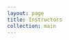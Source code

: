 ```yaml
---
layout: page
title: Instructors
collection: main
---
```


<!-- ## Office hours 
The instructional team will provide the following office hours:
* Time: Between 546 and 545 on Tue, Thu
* Place: Data Science Studio, 6th Floor PAB (except as noted) -->
